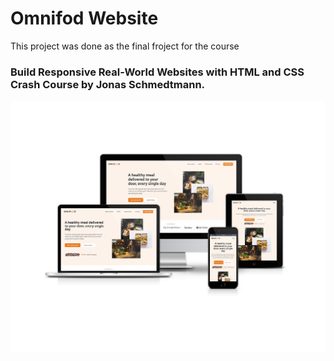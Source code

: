 # Omnifod Website

This project was done as the final froject for the course

### Build Responsive Real-World Websites with HTML and CSS Crash Course by Jonas Schmedtmann.

<img src="img/sitemockup.png"/>
